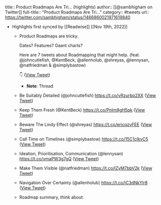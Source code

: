 title:: Product Roadmaps Are Tri... (highlights)
author:: [[@sambhigham on Twitter]]
full-title:: "Product Roadmaps Are Tri..."
category:: #tweets
url:: https://twitter.com/sambhigham/status/1466860021971619840

- Highlights first synced by [[Readwise]] [[Nov 19th, 2022]]
	- Product Roadmaps are tricky. 
	  
	  Dates? Features? Gaant charts?
	  
	  Here are 7 tweets about Roadmapping that might help. (feat. @johncutlefish, @KentBeck, @allenholub, @shreyas, @lennysan, @natfriedman & @simplybastow)
	  
	  👇 ([View Tweet](https://twitter.com/sambhigham/status/1466860021971619840))
		- **Note**: Thread
	- Be Suitably Detailed (@johncutlefish)
	  https://t.co/vRzurbp2XX ([View Tweet](https://twitter.com/sambhigham/status/1466860024496594946))
	- Keep Them Fresh (@KentBeck)
	  https://t.co/PnIm9gH5pk ([View Tweet](https://twitter.com/sambhigham/status/1466860027562627072))
	- Beware The Lindy Effect (@shreyas)
	  https://t.co/ericqzvFEE ([View Tweet](https://twitter.com/sambhigham/status/1466860030519611397))
	- Call Time on Timelines (@simplybastow)
	  https://t.co/15C1cIkvC5 ([View Tweet](https://twitter.com/sambhigham/status/1466860033602371586))
	- Ideation, Prioritisation, Communication (@lennysan)
	  https://t.co/vmaPW3g7gQ ([View Tweet](https://twitter.com/sambhigham/status/1466860036311982083))
	- Make Them Visible (@natfriedman)
	  https://t.co/IZyM7bbV2k ([View Tweet](https://twitter.com/sambhigham/status/1466860039285661702))
	- Navigation Over Certainty (@allenholub)
	  https://t.co/jC3dNkYlr8 ([View Tweet](https://twitter.com/sambhigham/status/1466860042351788032))
	- Roadmap summary, think about: